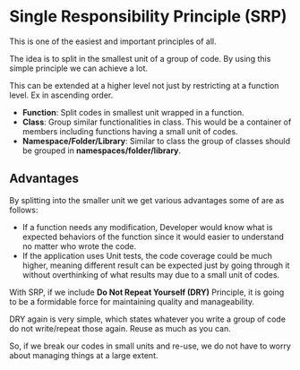 # Single Responsibility Principle (SRP)

This is one of the easiest and important principles of all.

The idea is to split in the smallest unit of a group of code. By using this simple principle we can achieve a lot.

This can be extended at a higher level not just by restricting at a function level. Ex in ascending order.

- **Function**: Split codes in smallest unit wrapped in a function.
- **Class**: Group similar functionalities in class. This would be a container of members including functions having a small unit of codes.
- **Namespace/Folder/Library**: Similar to class the group of classes should be grouped in **namespaces/folder/library**.

## Advantages

By splitting into the smaller unit we get various advantages some of are as follows:

- If a function needs any modification, Developer would know what is expected behaviors of the function since it would easier to understand no matter who wrote the code.
- If the application uses Unit tests, the code coverage could be much higher, meaning different result can be expected just by going through it without overthinking of what results may due to a small unit of codes.

With SRP, if we include **Do Not Repeat Yourself (DRY)** Principle, it is going to be a formidable force for maintaining quality and manageability.

DRY again is very simple, which states whatever you write a group of code do not write/repeat those again. Reuse as much as you can.

So, if we break our codes in small units and re-use, we do not have to worry about managing things at a large extent.